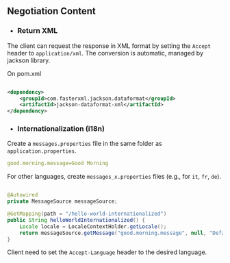 ## Negotiation Content

- ### Return XML

The client can request the response in XML format by setting the `Accept` header to `application/xml`.
The conversion is automatic, managed by jackson library.

On pom.xml

```xml

<dependency>
    <groupId>com.fasterxml.jackson.dataformat</groupId>
    <artifactId>jackson-dataformat-xml</artifactId>
</dependency>
```

- ### Internationalization (i18n)

Create a `messages.properties` file in the same folder as `application.properties`.

```yaml
good.morning.message=Good Morning
```

For other languages, create `messages_x.properties` files (e.g., for `it`, `fr`, `de`).

```java

@Autowired
private MessageSource messageSource;

@GetMapping(path = "/hello-world-internationalized")
public String helloWorldInternationalized() {
    Locale locale = LocaleContextHolder.getLocale();
    return messageSource.getMessage("good.morning.message", null, "Default Message", locale);
}
```

Client need to set the `Accept-Language` header to the desired language.